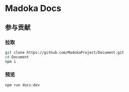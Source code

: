 # Madoka Docs

## 参与贡献

### 拉取

``` bash
git clone https://github.com/MadokaProject/Document.git
cd Document
npm i
```

### 预览

``` bash
npm run docs:dev